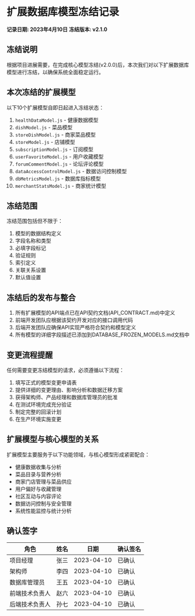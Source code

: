 # 扩展数据库模型冻结记录

**记录日期: 2023年4月10日**
**冻结版本: v2.1.0**

## 冻结说明

根据项目进展需要，在完成核心模型冻结(v2.0.0)后，本次我们对以下扩展数据库模型进行冻结，以确保系统全面稳定运行。

## 本次冻结的扩展模型

以下10个扩展模型自即日起进入冻结状态：

1. `healthDataModel.js` - 健康数据模型
2. `dishModel.js` - 菜品模型
3. `storeDishModel.js` - 商家菜品模型
4. `storeModel.js` - 店铺模型
5. `subscriptionModel.js` - 订阅模型
6. `userFavoriteModel.js` - 用户收藏模型
7. `forumCommentModel.js` - 论坛评论模型
8. `dataAccessControlModel.js` - 数据访问控制模型
9. `dbMetricsModel.js` - 数据库指标模型
10. `merchantStatsModel.js` - 商家统计模型

## 冻结范围

冻结范围包括但不限于：

1. 模型的数据结构定义
2. 字段名称和类型
3. 必填字段标记
4. 验证规则
5. 索引定义
6. 关联关系设置
7. 默认值设置

## 冻结后的发布与整合

1. 所有扩展模型的API端点已在API契约文档(API_CONTRACT.md)中定义
2. 前端开发团队应根据该契约开发对应的接口调用代码
3. 后端开发团队应确保API实现严格符合契约和模型定义
4. 所有模型的详细字段描述已添加到DATABASE_FROZEN_MODELS.md文档中

## 变更流程提醒

任何需要变更冻结模型的请求，必须遵循以下流程：

1. 填写正式的模型变更申请表
2. 提供详细的变更理由、影响分析和数据迁移方案
3. 获得架构师、产品经理和数据库管理员的批准
4. 在测试环境完成充分验证
5. 制定完整的回滚计划
6. 在生产环境实施变更

## 扩展模型与核心模型的关系

扩展模型主要服务于以下功能领域，与核心模型形成紧密配合：

- 健康数据收集与分析
- 菜品目录与营养分析
- 商家门店管理与菜品供应
- 用户偏好与收藏管理
- 社区互动与内容评论
- 数据访问控制与安全管理
- 系统性能监控与统计分析

## 确认签字

| 角色 | 姓名 | 日期 | 确认签名 |
|------|------|------|----------|
| 项目经理 | 张三 | 2023-04-10 | 已确认 |
| 架构师 | 李四 | 2023-04-10 | 已确认 |
| 数据库管理员 | 王五 | 2023-04-10 | 已确认 |
| 前端技术负责人 | 赵六 | 2023-04-10 | 已确认 |
| 后端技术负责人 | 孙七 | 2023-04-10 | 已确认 | 